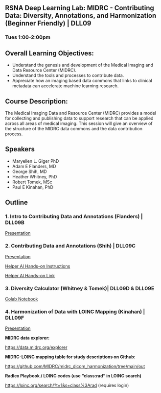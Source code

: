 ## RSNA Deep Learning Lab: MIDRC - Contributing Data: Diversity, Annotations, and Harmonization (Beginner Friendly) | DLL09
### Tues 1:00-2:00pm
## Overall Learning Objectives: 
- Understand the genesis and development of the Medical Imaging and Data Resource Center (MIDRC).
- Understand the tools and processes to contribute data.
- Appreciate how an imaging based data commons that links to clinical metadata can accelerate machine learning research.
## Course Description:
The Medical Imaging Data and Resource Center (MIDRC) provides a model for collecting and publishing data to support research that can be applied across all areas of medical imaging. This session will give an overview of the structure of the MIDRC data commons and the data contribution process.
## Speakers
- Maryellen L. Giger PhD
- Adam E Flanders, MD
- George Shih, MD
- Heather Whitney, PhD
- Robert Tomek, MSc
- Paul E Kinahan, PhD
## Outline

### 1. Intro to Contributing Data and Annotations (Flanders) | DLL09B

[Presentation](https://drive.google.com/file/d/1zhdNjp0i4VyScaS_TQPVR5n629EQmnyI/view)


### 2. Contributing Data and Annotations (Shih) | DLL09C

[Presentation](https://docs.google.com/presentation/d/e/2PACX-1vTbILDPt5iqzOKoLo1MnwQ8NmfOR-Ev4T0fKhHrHfvCyyZosEYL6d8a9XIoQpQkuVCvCueCZgAsscHn/pub)

[Helper AI Hands-on Instructions](https://docs.google.com/presentation/d/e/2PACX-1vTqL-ZDxpva1YmW1C9y2l9ck7npEzWolwj8XckM_omyIek4uleCI_Gleo8WfCipjzGw2tvATm9Csi4A/pub)

[Helper AI Hands-on Link](https://ai.skp.one/midrc-helper-ai-playground)

### 3. Diversity Calculator (Whitney & Tomek)| DLL09D & DLL09E

[Colab Notebook](https://colab.research.google.com/drive/1vRPfbD0MPj-U-kz3nZhCL3wcdFaUOjON?usp=sharing)

### 4. Harmonization of Data with LOINC Mapping (Kinahan) | DLL09F

[Presentation](./Using_LOINC_codes_to_build_MIDRC_cohorts_KInahan.pdf)

**MIDRC data explorer:**

https://data.midrc.org/explorer

**MIDRC-LOINC mapping table for study descriptions on Github:**

https://github.com/MIDRC/midrc_dicom_harmonization/tree/main/out

**Radlex Playbook / LOINC codes  (use “class:rad” in LOINC search)**

https://loinc.org/search/?t=1&s=class%3Arad (requires login)




